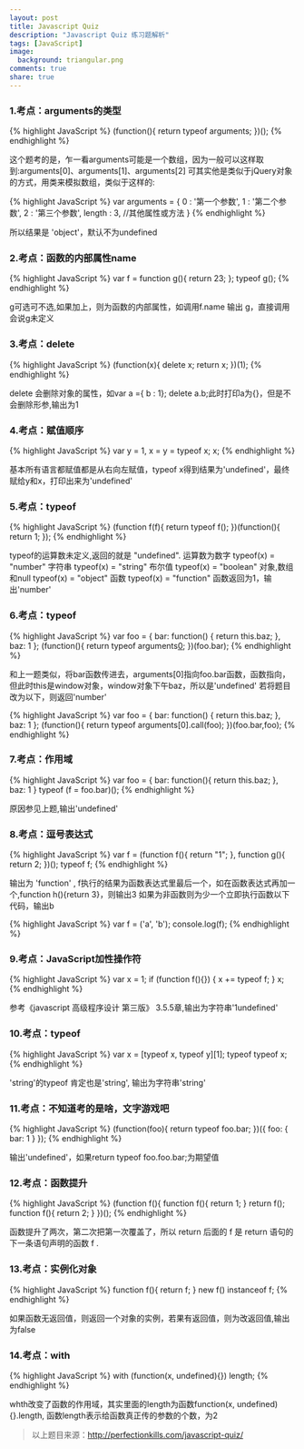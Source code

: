 ```yaml
---
layout: post
title: Javascript Quiz
description: "Javascript Quiz 练习题解析"
tags: [JavaScript]
image:
  background: triangular.png
comments: true
share: true
---
```


### 1.考点：arguments的类型

{% highlight JavaScript %}
  (function(){
	  return typeof arguments;
  })();
{% endhighlight %}

这个题考的是，乍一看arguments可能是一个数组，因为一般可以这样取到:arguments[0]、arguments[1]、arguments[2]
可其实他是类似于jQuery对象的方式，用类来模拟数组，类似于这样的:

{% highlight JavaScript %}
  var arguments = {
  	  0 : '第一个参数',
	  1 : '第二个参数',
	  2 : '第三个参数',
	  length : 3,
	  //其他属性或方法
  }
{% endhighlight %}

所以结果是 'object'，默认不为undefined

### 2.考点：函数的内部属性name

{% highlight JavaScript %}
  var f = function g(){ return 23; };
  typeof g();
{% endhighlight %}

g可选可不选,如果加上，则为函数的内部属性，如调用f.name 输出 g，直接调用会说g未定义

### 3.考点：delete

{% highlight JavaScript %}
  (function(x){
      delete x;
      return x;
  })(1);
{% endhighlight %}

delete 会删除对象的属性，如var a ={ b : 1}; delete a.b;此时打印a为{}，但是不会删除形参,输出为1

### 4.考点：赋值顺序

{% highlight JavaScript %}
  var y = 1, x = y = typeof x;
  x;
{% endhighlight %}

基本所有语言都赋值都是从右向左赋值，typeof x得到结果为'undefined'，最终赋给y和x，打印出来为'undefined'

### 5.考点：typeof

{% highlight JavaScript %}
  (function f(f){
    return typeof f();
  })(function(){ return 1; });
{% endhighlight %}

typeof的运算数未定义,返回的就是 "undefined". 运算数为数字 typeof(x) = "number" 字符串 typeof(x) = "string" 布尔值 typeof(x) = "boolean" 对象,数组和null typeof(x) = "object" 函数 typeof(x) = "function" 
函数返回为1，输出'number'

### 6.考点：typeof

{% highlight JavaScript %}
  var foo = {
    bar: function() { return this.baz; },
    baz: 1
  };
  (function(){
    return typeof arguments[0]();
  })(foo.bar);
{% endhighlight %}

和上一题类似，将bar函数传进去，arguments[0]指向foo.bar函数，函数指向，但此时this是window对象，window对象下午baz，所以是'undefined'
若将题目改为以下，则返回'number'

{% highlight JavaScript %}
  var foo = {
    bar: function() { return this.baz; },
    baz: 1
  };
  (function(){
    return typeof arguments[0].call(foo);
  })(foo.bar,foo);
{% endhighlight %}


### 7.考点：作用域

{% highlight JavaScript %}
  var foo = {
    bar: function(){ return this.baz; },
    baz: 1
  }
  typeof (f = foo.bar)();
{% endhighlight %}

原因参见上题,输出'undefined'

### 8.考点：逗号表达式

{% highlight JavaScript %}
  var f = (function f(){ return "1"; }, function g(){ return 2; })();
  typeof f;
{% endhighlight %}

输出为 'function' , f执行的结果为函数表达式里最后一个，如在函数表达式再加一个,function h(){return 3}，则输出3
如果为非函数则为少一个立即执行函数以下代码，输出b

{% highlight JavaScript %}
var f = ('a', 'b');
console.log(f);
{% endhighlight %}

### 9.考点：JavaScript加性操作符

{% highlight JavaScript %}
  var x = 1;
  if (function f(){}) {
    x += typeof f;
  }
  x;
{% endhighlight %}

参考《javascript 高级程序设计 第三版》 3.5.5章,输出为字符串'1undefined'

### 10.考点：typeof

{% highlight JavaScript %}
  var x = [typeof x, typeof y][1];
  typeof typeof x;
{% endhighlight %}

'string'的typeof 肯定也是'string', 输出为字符串'string'

### 11.考点：不知道考的是啥，文字游戏吧

{% highlight JavaScript %}
  (function(foo){
    return typeof foo.bar;
  })({ foo: { bar: 1 } });
{% endhighlight %}

输出'undefined'，如果return typeof foo.foo.bar;为期望值

### 12.考点：函数提升

{% highlight JavaScript %}
  (function f(){
    function f(){ return 1; }
    return f();
    function f(){ return 2; }
  })();
{% endhighlight %}

函数提升了两次，第二次把第一次覆盖了，所以 return 后面的 f 是 return 语句的下一条语句声明的函数 f .

### 13.考点：实例化对象

{% highlight JavaScript %}
  function f(){ return f; }
  new f() instanceof f;
{% endhighlight %}

如果函数无返回值，则返回一个对象的实例，若果有返回值，则为改返回值,输出为false

### 14.考点：with

{% highlight JavaScript %}
  with (function(x, undefined){}) length;
{% endhighlight %}

whth改变了函数的作用域，其实里面的length为函数function(x, undefined){}.length, 函数length表示给函数真正传的参数的个数，为2

>以上题目来源：http://perfectionkills.com/javascript-quiz/